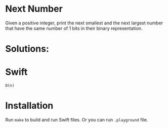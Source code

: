 # Next Number
Given a positive integer, print the next smallest and the next largest number that have the same number of 1 bits in their binary representation.

# Solutions:

# Swift
```
O(n)
```

# Installation
Run `make` to build and run Swift files. Or you can run `.playground` file.
